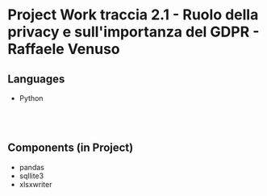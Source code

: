 # Project Work traccia 2.1 - Ruolo della privacy e sull'importanza del GDPR - Raffaele Venuso
## Languages
- Python
<br>
<br>

## Components (in Project)
- pandas
- sqllite3
- xlsxwriter
<br>
<br>
